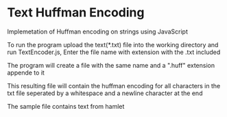 <h1>Text Huffman Encoding</h1>

<p>Implemetation of Huffman encoding on strings using JavaScript</p>

<p>To run the program upload the text(*.txt) file into the working directory and run TextEncoder.js, Enter the file name with extension with the .txt included</p>

<p>The program will create a file with the same name and a ".huff" extension appende to it</p>

<p>This resulting file will contain the huffman encoding for all characters in the txt file seperated by a whitespace and a newline character at the end</p>

<p>The sample file contains text from hamlet</p>